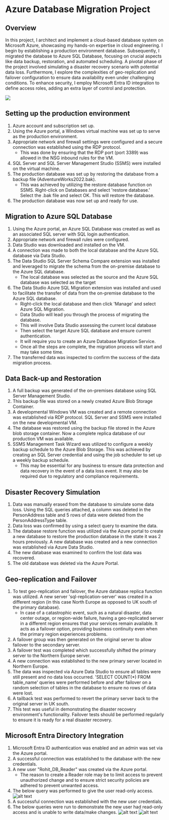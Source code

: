 # Azure Database Migration Project

## Overview
In this project, I architect and implement a cloud-based database system on Microsoft Azure, showcasing my hands-on expertise in cloud engineering.
I begin by establishing a production environment database. Subsequently, I migrated the database to Azure SQL Database, focusing on crucial aspects like data backup, restoration, and automated scheduling. 
A pivotal phase of the project involved simulating a disaster recovery scenario with potential data loss. Furthermore, I explore the complexities of geo-replication and failover configuration to ensure data availability even under challenging conditions.
To enhance security, I employ Microsoft Entra ID integration to define access roles, adding an extra layer of control and protection.

![](https://github.com/drrohitpawar/azure-database-migration710/blob/main/Images/Copy%20of%20Azure%20Project%20Diagram.jpeg)

## Setting up the production environment
1. Azure account and subscription set up.
2. Using the Azure portal, a Windows virtual machine was set up to serve as the production environment.
3. Appropriate network and firewall settings were configured and a secure connection was established using the RDP protocol.
   - This was done by ensuring that the RDP port (port 3389) was allowed in the NSG inbound rules for the VM.
![]()
5. SQL Server and SQL Server Management Studio (SSMS) were installed on the virtual machine.
6. The production database was set up by restoring the database from a backup file (AdventureWorks2022.bak).
   - This was achieved by utilizing the restore database function on SSMS. Right-click on Databases and select 'restore database.' Select the .bak file and select OK. This will restore the database.
![]()
8. The production database was now set up and ready for use.

## Migration to Azure SQL Database
1. Using the Azure portal, an Azure SQL Database was created as well as an associated SQL server with SQL login authentication.
2. Appropriate network and firewall rules were configured.
3. Data Studio was downloaded and installed on the VM.
4. A connection was made to both the local database and the Azure SQL database via Data Studio.
5. The Data Studio SQL Server Schema Compare extension was installed and leveraged to migrate the schema from the on-premise database to the Azure SQL database.
    - The local database was selected as the source and the Azure SQL database was selected as the target
![]()
7. The Data Studio Azure SQL Migration extension was installed and used to facilitate the transfer of data from the on-premise database to the Azure SQL database.
    - Right-click the local database and then click 'Manage' and select Azure SQL Migration.
    - Data Studio will lead you through the process of migrating the database.
    - This will involve Data Studio assessing the current local database
    - Then select the target Azure SQL database and ensure current authentication.
    - It will require you to create an Azure Database Migration Service.
    - Once all the steps are complete, the migration process will start and may take some time.
9. The transferred data was inspected to confirm the success of the data migration process.

## Data Back-up and Restoration
1. A full backup was generated of the on-premises database using SQL Server Management Studio.
2. This backup file was stored on a newly created Azure Blob Storage Container.
3. A developmental Windows VM was created and a remote connection was established via RDP protocol. SQL Server and SSMS were installed on the new developmental VM.
4. The database was restored using the backup file stored in the Azure blob storage container. Now a complete replica database of our production VM was available.
5. SSMS Management Task Wizard was utilized to configure a weekly backup schedule to the Azure Blob Storage. This was achieved by creating an SQL Server credential and using the job scheduler to set up a weekly backup schedule.
   - This may be essential for any business to ensure data protection and data recovery in the event of a data loss event. It may also be required due to regulatory and compliance requirements.

## Disaster Recovery Simulation
1. Data was manually erased from the database to simulate some data loss. Using the SQL queries attached, a column was deleted in the PersonAddress table and 5 rows of data were deleted from the PersonAddressType table.
2. Data loss was confirmed by using a select query to examine the data.
3. The database restore function was utilized via the Azure portal to create a new database to restore the production database in the state it was 2 hours previously. A new database was created and a new connection was established via Azure Data Studio.
4. The new database was examined to confirm the lost data was recovered.
5. The old database was deleted via the Azure Portal.

## Geo-replication and Failover
1. To test geo-replication and failover, the Azure database replica function was utilized. A new server 'sql-replication-server' was created in a different region (in this case North Europe as opposed to UK south of the primary database).
   -  In case of a catastrophic event, such as a natural disaster, data center outage, or region-wide failure, having a geo-replicated server in a different region ensures that your services remain available. It acts as a failover option, providing business continuity even when the primary region experiences problems.
3. A failover group was then generated on the original server to allow failover to the secondary server.
4. A failover test was completed which successfully shifted the primary server to the Northern Europe server.
5. A new connection was established to the new primary server located in Northern Europe.
6. The data was inspected via Azure Data Studio to ensure all tables were still present and no data loss occurred. 'SELECT COUNT(*) FROM table_name' queries were performed before and after failover on a random selection of tables in the database to ensure no rows of data were lost.
7. A tailback test was performed to revert the primary server back to the original server in UK south.
8. This test was useful in demonstrating the disaster recovery environment's functionality. Failover tests should be performed regularly to ensure it is ready for a real disaster recovery.

## Microsoft Entra Directory Integration
1. Microsoft Entra ID authentication was enabled and an admin was set via the Azure portal.
2. A successful connection was established to the database with the new credentials.
3. A new user "Rohit_DB_Reader" was created via the Azure portal.
   - The reason to create a Reader role may be to limit access to prevent unauthorized change and to ensure strict security policies are adhered to prevent unwanted access.
5. The below query was performed to give the user read-only access.
![alt text](https://github.com/drrohitpawar/azure-database-migration710/blob/main/Images/Create%20db_datareader%20role.jpg)
6. A successful connection was established with the new user credentials.
7. The below queries were run to demonstrate the new user had read-only access and is unable to write data/make changes.
![alt text](https://github.com/drrohitpawar/azure-database-migration710/blob/main/Images/Select%20query.jpg)
![alt text](https://github.com/drrohitpawar/azure-database-migration710/blob/main/Images/Delete%20query.jpg)
